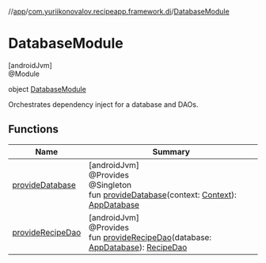 //[app](../../../index.md)/[com.yuriikonovalov.recipeapp.framework.di](../index.md)/[DatabaseModule](index.md)

# DatabaseModule

[androidJvm]\
@Module

object [DatabaseModule](index.md)

Orchestrates dependency inject for a database and DAOs.

## Functions

| Name | Summary |
|---|---|
| [provideDatabase](provide-database.md) | [androidJvm]<br>@Provides<br>@Singleton<br>fun [provideDatabase](provide-database.md)(context: [Context](https://developer.android.com/reference/kotlin/android/content/Context.html)): [AppDatabase](../../com.yuriikonovalov.recipeapp.framework.data.local.database/-app-database/index.md) |
| [provideRecipeDao](provide-recipe-dao.md) | [androidJvm]<br>@Provides<br>fun [provideRecipeDao](provide-recipe-dao.md)(database: [AppDatabase](../../com.yuriikonovalov.recipeapp.framework.data.local.database/-app-database/index.md)): [RecipeDao](../../com.yuriikonovalov.recipeapp.framework.data.local.database.dao/-recipe-dao/index.md) |
